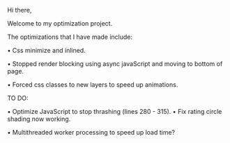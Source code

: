 Hi there,

Welcome to my optimization project.

The optimizations that I have made include:

• Css minimize and inlined.

• Stopped render blocking using async javaScript and moving to bottom of page.

• Forced css classes to new layers to speed up animations.

TO DO:

• Optimize JavaScript to stop thrashing (lines 280 - 315).
  • Fix rating circle shading now working.

• Multithreaded worker processing to speed up load time?
